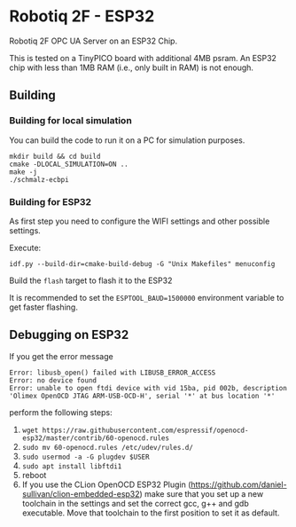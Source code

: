 # Robotiq 2F - ESP32

Robotiq 2F OPC UA Server on an ESP32 Chip.

This is tested on a TinyPICO board with additional 4MB psram.
An ESP32 chip with less than 1MB RAM (i.e., only built in RAM) is not enough.

## Building

### Building for local simulation

You can build the code to run it on a PC for simulation purposes.

```
mkdir build && cd build
cmake -DLOCAL_SIMULATION=ON ..
make -j
./schmalz-ecbpi
```

### Building for ESP32

As first step you need to configure the WIFI settings and other possible settings.

Execute:

```
idf.py --build-dir=cmake-build-debug -G "Unix Makefiles" menuconfig  
```

Build the `flash` target to flash it to the ESP32

It is recommended to set the `ESPTOOL_BAUD=1500000` environment variable to get faster flashing.


## Debugging on ESP32

If you get the error message

```
Error: libusb_open() failed with LIBUSB_ERROR_ACCESS
Error: no device found
Error: unable to open ftdi device with vid 15ba, pid 002b, description 'Olimex OpenOCD JTAG ARM-USB-OCD-H', serial '*' at bus location '*'
```

perform the following steps:

1. `wget https://raw.githubusercontent.com/espressif/openocd-esp32/master/contrib/60-openocd.rules`
2. `sudo mv 60-openocd.rules /etc/udev/rules.d/`
3. `sudo usermod -a -G plugdev $USER`
4. `sudo apt install libftdi1`
5. reboot
6. If you use the CLion OpenOCD ESP32 Plugin (https://github.com/daniel-sullivan/clion-embedded-esp32) make sure that you set up a new toolchain in the settings and set the correct gcc, g++ and gdb executable.
   Move that toolchain to the first position to set it as default.
